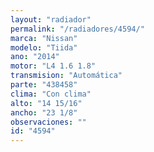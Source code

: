 ```yaml
---
layout: "radiador"
permalink: "/radiadores/4594/"
marca: "Nissan"
modelo: "Tiida"
ano: "2014"
motor: "L4 1.6 1.8"
transmision: "Automática"
parte: "438458"
clima: "Con clima"
alto: "14 15/16"
ancho: "23 1/8"
observaciones: ""
id: "4594"
---
```


